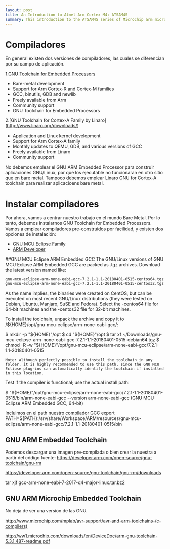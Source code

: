 ```yaml
---
layout: post
title: An Introduction to Atmel Arm Cortex M4: ATSAM4S
summary: This introduction to the ATSAM4S series of Microchip arm microcontrollers will help you get started programming without using ASF. 
---
```

# Compiladores

En general existen dos versiones de compiladores, las cuales se diferencian por su campo de aplicación. 

1.[GNU Toolchain for Embedded Processors](https://developer.arm.com/open-source/gnu-toolchain/gnu-rm) 
- Bare-metal development
- Support for Arm Cortex-R and Cortex-M families
- GCC, binutils, GDB and newlib
- Freely available from Arm
- Community support
- GNU Toolchain for Embedded Processors

2.[GNU Toolchain for Cortex-A Family by Linaro] (http://www.linaro.org/downloads/) 
- Application and Linux kernel development
- Support for Arm Cortex-A family
- Monthly updates to QEMU, GDB, and various versions of GCC
- Freely available from Linaro
- Community support

No debemos emplear el GNU ARM Embedded Processor para construir aplicaciones GNU/Linux, por que los ejecutable no funcionaran en otro sitio que en bare metal. Tampoco debemos emplear Linaro GNU for Cortex-A toolchain para realizar aplicacioens bare metal.

# Instalar compiladores
Por ahora, vamos a centrar nuestro trabajo en el mundo Bare Metal. Por lo tanto, debemos instalarnos GNU Toolchain for Embedded Processors. Vamos a emplear compiladores pre-construidos por facilidad, y existen dos opciones de instalación:
- [GNU MCU Eclipse Family](https://gnu-mcu-eclipse.github.io/toolchain/arm/install/)
- [ARM Developer](https://developer.arm.com/open-source/gnu-toolchain)

##GNU MCU Eclipse ARM Embedded GCC 
The GNU/Linux versions of GNU MCU Eclipse ARM Embedded GCC are packed as .tgz archives. Download the latest version named like:

    gnu-mcu-eclipse-arm-none-eabi-gcc-7.2.1-1.1-20180401-0515-centos64.tgz
    gnu-mcu-eclipse-arm-none-eabi-gcc-7.2.1-1.1-20180401-0515-centos32.tgz

As the name implies, the binaries were created on CentOS, but can be executed on most recent GNU/Linux distributions (they were tested on Debian, Ubuntu, Manjaro, SuSE and Fedora). Select the -centos64 file for 64-bit machines and the -centos32 file for 32-bit machines.

To install the toolchain, unpack the archive and copy it to /${HOME}/opt/gnu-mcu-eclipse/arm-none-eabi-gcc/:

$ mkdir -p "${HOME}"/opt
$ cd "${HOME}"/opt
$ tar xf ~/Downloads/gnu-mcu-eclipse-arm-none-eabi-gcc-7.2.1-1.1-20180401-0515-debian64.tgz
$ chmod -R -w "${HOME}"/opt/gnu-mcu-eclipse/arm-none-eabi-gcc/7.2.1-1.1-20180401-0515

    Note: although perfectly possible to install the toolchain in any folder, it is highly recommended to use this path, since the GNU MCU Eclipse plug-ins can automatically identify the toolchain if installed in this location.

Test if the compiler is functional; use the actual install path:

$ "${HOME}"/opt/gnu-mcu-eclipse/arm-none-eabi-gcc/7.2.1-1.1-20180401-0515/bin/arm-none-eabi-gcc --version
arm-none-eabi-gcc (GNU MCU Eclipse ARM Embedded GCC, 64-bit)


Incluimos en el path nuestro compilador GCC
export PATH=${PATH}:/srv/share/Workspace/ARM/resources/gnu-mcu-eclipse/arm-none-eabi-gcc/7.2.1-1.1-20180401-0515/bin

## GNU ARM Embedded Toolchain

Podemos descargar una imagen pre-compilada o bien crear la nuestra a partir del código fuente:
https://developer.arm.com/open-source/gnu-toolchain/gnu-rm


https://developer.arm.com/open-source/gnu-toolchain/gnu-rm/downloads

tar xjf gcc-arm-none-eabi-7-2017-q4-major-linux.tar.bz2


## GNU ARM Microchip Embedded Toolchain
No deja de ser una version de las GNU.

http://www.microchip.com/mplab/avr-support/avr-and-arm-toolchains-(c-compilers)


http://ww1.microchip.com/downloads/en/DeviceDoc/arm-gnu-toolchain-5.3.1.487-readme.pdf



